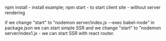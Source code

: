 npm install - install example;
npm start  - to start client site - without server rendering

if we change "start" to "nodemon server/index.js --exec babel-node" in package.json we can start simple SSR
and we change "start" to "nodemon server/index1.js - we can start SSR with react router.


